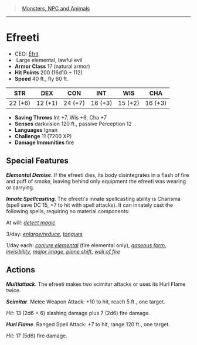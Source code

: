 ﻿> [Monsters, NPC and Animals](srd_monsters.md)

---

# Efreeti

- CEO: [Éfrit](hd_monsters_efrit.md)
-  Large elemental, lawful evil
- **Armor Class** 17 (natural armor)
- **Hit Points** 200 (16d10 + 112)
- **Speed** 40 ft., fly 60 ft.

|STR|DEX|CON|INT|WIS|CHA|
|---|---|---|---|---|---|
|22 (+6)|12 (+1)|24 (+7)|16 (+3)|15 (+2)|16 (+3)|

- **Saving Throws** Int +7, Wis +6, Cha +7
- **Senses** darkvision 120 ft., passive Perception 12
- **Languages** Ignan
- **Challenge** 11 (7200 XP)
- **Damage Immunities** fire

## Special Features

**_Elemental Demise_**. If the efreeti dies, its body disintegrates in a flash of fire and puff of smoke, leaving behind only equipment the efreeti was wearing or carrying.

**_Innate Spellcasting_**. The efreeti's innate spellcasting ability is Charisma (spell save DC 15, +7 to hit with spell attacks). It can innately cast the following spells, requiring no material components:

At will: _[detect magic](srd_spells_detect_magic.md)_

3/day: _[enlarge/reduce](srd_spells_enlargereduce.md)_, _[tongues](srd_spells_tongues.md)_

1/day each: _[conjure elemental](srd_spells_conjure_elemental.md)_ (fire elemental only), _[gaseous form](srd_spells_gaseous_form.md)_, _[invisibility](srd_spells_invisibility.md)_, _[major image](srd_spells_major_image.md)_, _[plane shift](srd_spells_plane_shift.md)_, _[wall of fire](srd_spells_wall_of_fire.md)_

## Actions

**_Multiattack_**. The efreeti makes two scimitar attacks or uses its Hurl Flame twice.

**_Scimitar_**. Melee Weapon Attack: +10 to hit, reach 5 ft., one target.

_Hit_: 13 (2d6 + 6) slashing damage plus 7 (2d6) fire damage.

**_Hurl Flame_**. Ranged Spell Attack: +7 to hit, range 120 ft., one target.

_Hit_: 17 (5d6) fire damage.

